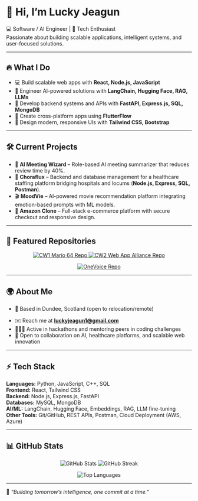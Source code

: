 # 👋 Hi, I’m Lucky Jeagun  

💻 Software / AI Engineer | 🚀 Tech Enthusiast  
Passionate about building scalable applications, intelligent systems, and user-focused solutions.  

---

## 🔥 What I Do
- 💻 Build scalable web apps with **React, Node.js, JavaScript**  
- 🤖 Engineer AI-powered solutions with **LangChain, Hugging Face, RAG, LLMs**  
- 🏥 Develop backend systems and APIs with **FastAPI, Express.js, SQL, MongoDB**  
- 📱 Create cross-platform apps using **FlutterFlow**  
- 🎨 Design modern, responsive UIs with **Tailwind CSS, Bootstrap**  

---

## 🛠 Current Projects
- 🧠 **AI Meeting Wizard** – Role-based AI meeting summarizer that reduces review time by 40%.  
- 🏥 **Choraflux** – Backend and database management for a healthcare staffing platform bridging hospitals and locums (**Node.js, Express, SQL, Postman**).  
- 🎬 **MoodVie** – AI-powered movie recommendation platform integrating emotion-based prompts with ML models.  
- 🛒 **Amazon Clone** – Full-stack e-commerce platform with secure checkout and responsive design.  

---

## 📌 Featured Repositories

<p align="center">
  <a href="https://github.com/newdawnera/cw1-web-development-project-mario-64">
    <img src="https://github-readme-stats.vercel.app/api/pin/?username=newdawnera&repo=cw1-web-development-project-mario-64&theme=radical" alt="CW1 Mario 64 Repo" />
  </a>
  <a href="https://github.com/newdawnera/cw2-web-application-development-project-alliance">
    <img src="https://github-readme-stats.vercel.app/api/pin/?username=newdawnera&repo=cw2-web-application-development-project-alliance&theme=radical" alt="CW2 Web App Alliance Repo" />
  </a>
</p>

<p align="center">
  <a href="https://github.com/newdawnera/onevoice">
    <img src="https://github-readme-stats.vercel.app/api/pin/?username=newdawnera&repo=onevoice&theme=radical" alt="OneVoice Repo" />
  </a>
  
</p>


---

## 🌍 About Me
- 📍 Based in Dundee, Scotland (open to relocation/remote)  
<!-- - 🖥️ Portfolio: [your-portfolio-link] --> 
- ✉️ Reach me at **luckyjeagun1@gmail.com**  
- 🧑🏾‍🏫 Active in hackathons and mentoring peers in coding challenges  
- 🤝 Open to collaboration on AI, healthcare platforms, and scalable web innovation  

---

## ⚡ Tech Stack
**Languages:** Python, JavaScript, C++, SQL  
**Frontend:** React, Tailwind CSS  
**Backend:** Node.js, Express.js, FastAPI  
**Databases:** MySQL, MongoDB  
**AI/ML:** LangChain, Hugging Face, Embeddings, RAG, LLM fine-tuning  
**Other Tools:** Git/GitHub, REST APIs, Postman, Cloud Deployment (AWS, Azure)  

---

## 📊 GitHub Stats

<p align="center">
  <img src="https://github-readme-stats.vercel.app/api?username=newdawnera&show_icons=true&theme=radical" alt="GitHub Stats" />

  <img src="https://streak-stats.demolab.com/?user=newdawnera&theme=radical" alt="GitHub Streak" />
</p>

<p align="center">
  <img src="https://github-readme-stats.vercel.app/api/top-langs/?username=newdawnera&layout=compact&theme=radical" alt="Top Languages" />
</p>

---

🚀 *“Building tomorrow’s intelligence, one commit at a time.”*  
